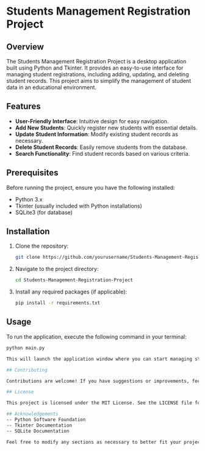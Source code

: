 # Students Management Registration Project

## Overview

The Students Management Registration Project is a desktop application built using Python and Tkinter. It provides an easy-to-use interface for managing student registrations, 
including adding, updating, and deleting student records. This project aims to simplify the management of student data in an educational environment.

## Features

- **User-Friendly Interface**: Intuitive design for easy navigation.
- **Add New Students**: Quickly register new students with essential details.
- **Update Student Information**: Modify existing student records as necessary.
- **Delete Student Records**: Easily remove students from the database.
- **Search Functionality**: Find student records based on various criteria.

## Prerequisites

Before running the project, ensure you have the following installed:

- Python 3.x
- Tkinter (usually included with Python installations)
- SQLite3 (for database)

## Installation

1. Clone the repository:
   ```bash
   git clone https://github.com/yourusername/Students-Management-Registration-Project.git
   
2. Navigate to the project directory:
   ```bash
   cd Students-Management-Registration-Project

3. Install any required packages (if applicable):
    ```bash
    pip install -r requirements.txt

## Usage

To run the application, execute the following command in your terminal:
  ```bash
python main.py

This will launch the application window where you can start managing student registrations.

## Contributing

Contributions are welcome! If you have suggestions or improvements, feel free to fork the repository and submit a pull request.

## License

This project is licensed under the MIT License. See the LICENSE file for details.

## Acknowledgements
-- Python Software Foundation
-- Tkinter Documentation
-- SQLite Documentation

Feel free to modify any sections as necessary to better fit your project specifics!



